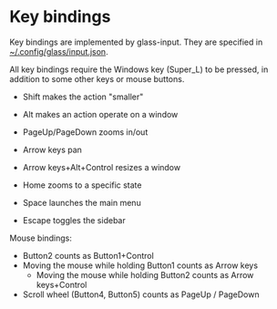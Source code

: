 # Key bindings

Key bindings are implemented by glass-input. They are specified in [~/.config/glass/input.json](glass-input/glass_input/config.json).

All key bindings require the Windows key (Super_L) to be pressed, in
addition to some other keys or mouse buttons.

* Shift makes the action "smaller"
* Alt makes an action operate on a window

* PageUp/PageDown zooms in/out
* Arrow keys pan
* Arrow keys+Alt+Control resizes a window

* Home zooms to a specific state
* Space launches the main menu
* Escape toggles the sidebar

Mouse bindings:

* Button2 counts as Button1+Control
* Moving the mouse while holding Button1 counts as Arrow keys
  * Moving the mouse while holding Button2 counts as Arrow keys+Control
* Scroll wheel (Button4, Button5) counts as PageUp / PageDown

